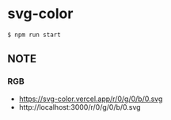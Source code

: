 # svg-color

```
$ npm run start
```

## NOTE
### RGB
- https://svg-color.vercel.app/r/0/g/0/b/0.svg
- http://localhost:3000/r/0/g/0/b/0.svg
